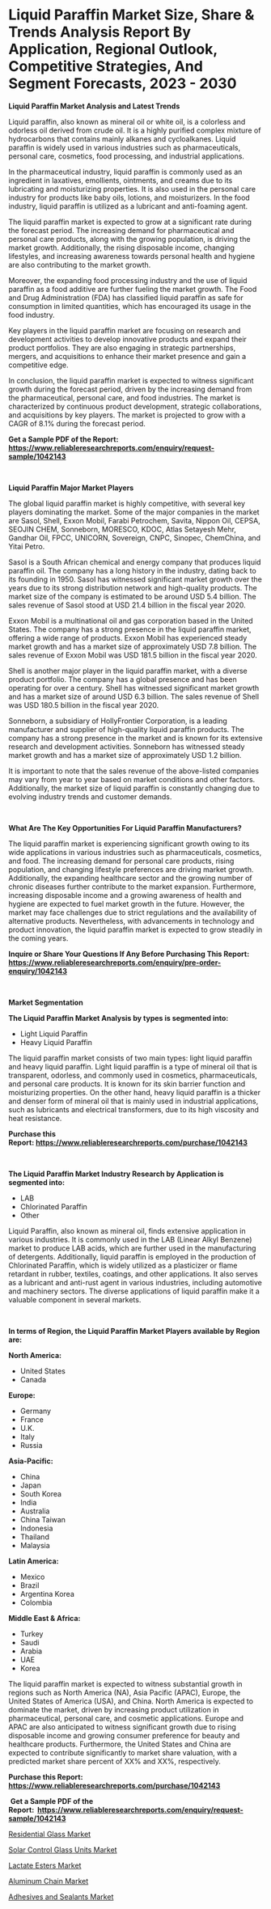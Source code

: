<p><h1>Liquid Paraffin Market Size, Share & Trends Analysis Report By Application, Regional Outlook, Competitive Strategies, And Segment Forecasts, 2023 - 2030</h1></p><p><strong>Liquid Paraffin Market Analysis and Latest Trends</strong></p>
<p><p>Liquid paraffin, also known as mineral oil or white oil, is a colorless and odorless oil derived from crude oil. It is a highly purified complex mixture of hydrocarbons that contains mainly alkanes and cycloalkanes. Liquid paraffin is widely used in various industries such as pharmaceuticals, personal care, cosmetics, food processing, and industrial applications.</p><p>In the pharmaceutical industry, liquid paraffin is commonly used as an ingredient in laxatives, emollients, ointments, and creams due to its lubricating and moisturizing properties. It is also used in the personal care industry for products like baby oils, lotions, and moisturizers. In the food industry, liquid paraffin is utilized as a lubricant and anti-foaming agent.</p><p>The liquid paraffin market is expected to grow at a significant rate during the forecast period. The increasing demand for pharmaceutical and personal care products, along with the growing population, is driving the market growth. Additionally, the rising disposable income, changing lifestyles, and increasing awareness towards personal health and hygiene are also contributing to the market growth.</p><p>Moreover, the expanding food processing industry and the use of liquid paraffin as a food additive are further fueling the market growth. The Food and Drug Administration (FDA) has classified liquid paraffin as safe for consumption in limited quantities, which has encouraged its usage in the food industry.</p><p>Key players in the liquid paraffin market are focusing on research and development activities to develop innovative products and expand their product portfolios. They are also engaging in strategic partnerships, mergers, and acquisitions to enhance their market presence and gain a competitive edge.</p><p>In conclusion, the liquid paraffin market is expected to witness significant growth during the forecast period, driven by the increasing demand from the pharmaceutical, personal care, and food industries. The market is characterized by continuous product development, strategic collaborations, and acquisitions by key players. The market is projected to grow with a CAGR of 8.1% during the forecast period.</p></p>
<p><strong>Get a Sample PDF of the Report:&nbsp; <a href="https://www.reliableresearchreports.com/enquiry/request-sample/1042143">https://www.reliableresearchreports.com/enquiry/request-sample/1042143</a></strong></p>
<p>&nbsp;</p>
<p><strong>Liquid Paraffin Major Market Players</strong></p>
<p><p>The global liquid paraffin market is highly competitive, with several key players dominating the market. Some of the major companies in the market are Sasol, Shell, Exxon Mobil, Farabi Petrochem, Savita, Nippon Oil, CEPSA, SEOJIN CHEM, Sonneborn, MORESCO, KDOC, Atlas Setayesh Mehr, Gandhar Oil, FPCC, UNICORN, Sovereign, CNPC, Sinopec, ChemChina, and Yitai Petro. </p><p>Sasol is a South African chemical and energy company that produces liquid paraffin oil. The company has a long history in the industry, dating back to its founding in 1950. Sasol has witnessed significant market growth over the years due to its strong distribution network and high-quality products. The market size of the company is estimated to be around USD 5.4 billion. The sales revenue of Sasol stood at USD 21.4 billion in the fiscal year 2020.</p><p>Exxon Mobil is a multinational oil and gas corporation based in the United States. The company has a strong presence in the liquid paraffin market, offering a wide range of products. Exxon Mobil has experienced steady market growth and has a market size of approximately USD 7.8 billion. The sales revenue of Exxon Mobil was USD 181.5 billion in the fiscal year 2020.</p><p>Shell is another major player in the liquid paraffin market, with a diverse product portfolio. The company has a global presence and has been operating for over a century. Shell has witnessed significant market growth and has a market size of around USD 6.3 billion. The sales revenue of Shell was USD 180.5 billion in the fiscal year 2020.</p><p>Sonneborn, a subsidiary of HollyFrontier Corporation, is a leading manufacturer and supplier of high-quality liquid paraffin products. The company has a strong presence in the market and is known for its extensive research and development activities. Sonneborn has witnessed steady market growth and has a market size of approximately USD 1.2 billion.</p><p>It is important to note that the sales revenue of the above-listed companies may vary from year to year based on market conditions and other factors. Additionally, the market size of liquid paraffin is constantly changing due to evolving industry trends and customer demands.</p></p>
<p>&nbsp;</p>
<p><strong>What Are The Key Opportunities For Liquid Paraffin Manufacturers?</strong></p>
<p><p>The liquid paraffin market is experiencing significant growth owing to its wide applications in various industries such as pharmaceuticals, cosmetics, and food. The increasing demand for personal care products, rising population, and changing lifestyle preferences are driving market growth. Additionally, the expanding healthcare sector and the growing number of chronic diseases further contribute to the market expansion. Furthermore, increasing disposable income and a growing awareness of health and hygiene are expected to fuel market growth in the future. However, the market may face challenges due to strict regulations and the availability of alternative products. Nevertheless, with advancements in technology and product innovation, the liquid paraffin market is expected to grow steadily in the coming years.</p></p>
<p><strong>Inquire or Share Your Questions If Any Before Purchasing This Report: <a href="https://www.reliableresearchreports.com/enquiry/pre-order-enquiry/1042143">https://www.reliableresearchreports.com/enquiry/pre-order-enquiry/1042143</a></strong></p>
<p>&nbsp;</p>
<p><strong>Market Segmentation</strong></p>
<p><strong>The Liquid Paraffin Market Analysis by types is segmented into:</strong></p>
<p><ul><li>Light Liquid Paraffin</li><li>Heavy Liquid Paraffin</li></ul></p>
<p><p>The liquid paraffin market consists of two main types: light liquid paraffin and heavy liquid paraffin. Light liquid paraffin is a type of mineral oil that is transparent, odorless, and commonly used in cosmetics, pharmaceuticals, and personal care products. It is known for its skin barrier function and moisturizing properties. On the other hand, heavy liquid paraffin is a thicker and denser form of mineral oil that is mainly used in industrial applications, such as lubricants and electrical transformers, due to its high viscosity and heat resistance.</p></p>
<p><strong>Purchase this Report:&nbsp;<a href="https://www.reliableresearchreports.com/purchase/1042143">https://www.reliableresearchreports.com/purchase/1042143</a></strong></p>
<p>&nbsp;</p>
<p><strong>The Liquid Paraffin Market Industry Research by Application is segmented into:</strong></p>
<p><ul><li>LAB</li><li>Chlorinated Paraffin</li><li>Other</li></ul></p>
<p><p>Liquid Paraffin, also known as mineral oil, finds extensive application in various industries. It is commonly used in the LAB (Linear Alkyl Benzene) market to produce LAB acids, which are further used in the manufacturing of detergents. Additionally, liquid paraffin is employed in the production of Chlorinated Paraffin, which is widely utilized as a plasticizer or flame retardant in rubber, textiles, coatings, and other applications. It also serves as a lubricant and anti-rust agent in various industries, including automotive and machinery sectors. The diverse applications of liquid paraffin make it a valuable component in several markets.</p></p>
<p>&nbsp;</p>
<p><strong>In terms of Region, the Liquid Paraffin Market Players available by Region are:</strong></p>
<p>
    <p> <strong> North America: </strong>
        <ul>
            <li>United States</li>
            <li>Canada</li>
        </ul>
        </p> 
    <p> <strong> Europe: </strong>
        <ul>
            <li>Germany</li>
            <li>France</li>
            <li>U.K.</li>
            <li>Italy</li>
            <li>Russia</li>
        </ul>
        </p> 
    <p> <strong> Asia-Pacific: </strong>
        <ul>
            <li>China</li>
            <li>Japan</li>
            <li>South Korea</li>
            <li>India</li>
            <li>Australia</li>
            <li>China Taiwan</li>
            <li>Indonesia</li>
            <li>Thailand</li>
            <li>Malaysia</li>
        </ul>
        </p> 
    <p> <strong> Latin America: </strong>
        <ul>
            <li>Mexico</li>
            <li>Brazil</li>
            <li>Argentina Korea</li>
            <li>Colombia</li>
        </ul>
        </p> 
    <p> <strong> Middle East & Africa: </strong>
        <ul>
            <li>Turkey</li>
            <li>Saudi</li>
            <li>Arabia</li>
            <li>UAE</li>
            <li>Korea</li>
        </ul>
    </p>
    </p>
<p><p>The liquid paraffin market is expected to witness substantial growth in regions such as North America (NA), Asia Pacific (APAC), Europe, the United States of America (USA), and China. North America is expected to dominate the market, driven by increasing product utilization in pharmaceutical, personal care, and cosmetic applications. Europe and APAC are also anticipated to witness significant growth due to rising disposable income and growing consumer preference for beauty and healthcare products. Furthermore, the United States and China are expected to contribute significantly to market share valuation, with a predicted market share percent of XX% and XX%, respectively.</p></p>
<p><strong>Purchase this Report: <a href="https://www.reliableresearchreports.com/purchase/1042143">https://www.reliableresearchreports.com/purchase/1042143</a></strong></p>
<p>&nbsp;<strong>Get a Sample PDF of the Report:&nbsp;&nbsp;<a href="https://www.reliableresearchreports.com/enquiry/request-sample/1042143">https://www.reliableresearchreports.com/enquiry/request-sample/1042143</a></strong></p>
<p><strong></strong></p>
<p><p><a href="https://www.linkedin.com/pulse/decoding-residential-glass-market-deep-dive-latest-trends-w7xae/">Residential Glass Market</a></p><p><a href="https://www.linkedin.com/pulse/solar-control-glass-units-market-share-amp-new-trends-4uqme/">Solar Control Glass Units Market</a></p><p><a href="https://github.com/RichRobinson5/Market-Research-Report-List-2/blob/main/lactate-esters-market.md">Lactate Esters Market</a></p><p><a href="https://medium.com/@stefanokon1939/aluminum-chain-market-share-evolution-and-market-growth-trends-2023-2030-b48d30356cda">Aluminum Chain Market</a></p><p><a href="https://github.com/RoccoManning/Market-Research-Report-List-2/blob/main/adhesives-and-sealants-market.md">Adhesives and Sealants Market</a></p></p>
